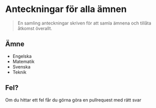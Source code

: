 # Anteckningar för alla ämnen
> En samling anteckningar skriven för att samla ämnena och tillåta åtkomst överallt.

## Ämne
- Engelska
- Matematik
- Svenska
- Teknik

## Fel?
Om du hittar ett fel får du görna göra en pullrequest med rätt svar